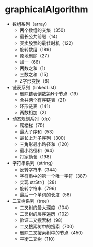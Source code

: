 # graphicalAlgorithm
* 数组系列（array）
    * 两个数组的交集（350）
    * 最长公共前缀（14）
    * 买卖股票的最佳时机（122）
    * 旋转数组（189）
    * 原地删除（27）
    * 加一（66）
    * 两数之和（1）
    * 三数之和（15）
    * Z字形变换（6）
* 链表系列（linkedList）
    * 删除链表倒数第N个节点（19）
    * 合并两个有序链表（21）
    * 环形链表（141）
    * 两数相加（2）
* 动态规划系列（dp）
    * 爬楼梯（70）
    * 最大子序和（53）
    * 最长上升子序列（300）
    * 三角形最小路径和（120）
    * 最小路径和（64）
    * 打家劫舍（198）
* 字符串系列（string）
    * 反转字符串（344）
    * 字符串中的第一个唯一字符（387）
    * 实现 strStr()（28）
    * 旋转字符串（796）
    * 最后一个单词的长度（58）
* 二叉树系列（tree）
    * 二叉树的最大深度（104）
    * 二叉树的层序遍历（102）
    * 验证二叉搜索树（98）
    * 二叉搜索树中的搜索（700）
    * 删除二叉搜索树中的节点（450）
    * 平衡二叉树（110）
